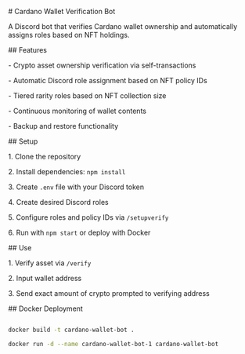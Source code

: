 \# Cardano Wallet Verification Bot



A Discord bot that verifies Cardano wallet ownership and automatically assigns roles based on NFT holdings.



\## Features



\- Crypto asset ownership verification via self-transactions

\- Automatic Discord role assignment based on NFT policy IDs

\- Tiered rarity roles based on NFT collection size

\- Continuous monitoring of wallet contents

\- Backup and restore functionality



\## Setup



1\. Clone the repository

2\. Install dependencies: `npm install`

3\. Create `.env` file with your Discord token

4\. Create desired Discord roles

5\. Configure roles and policy IDs via `/setupverify`

6\. Run with `npm start` or deploy with Docker



\## Use



1\. Verify asset via `/verify`

2\. Input wallet address

3\. Send exact amount of crypto prompted to verifying address



\## Docker Deployment



```bash

docker build -t cardano-wallet-bot .

docker run -d --name cardano-wallet-bot-1 cardano-wallet-bot

